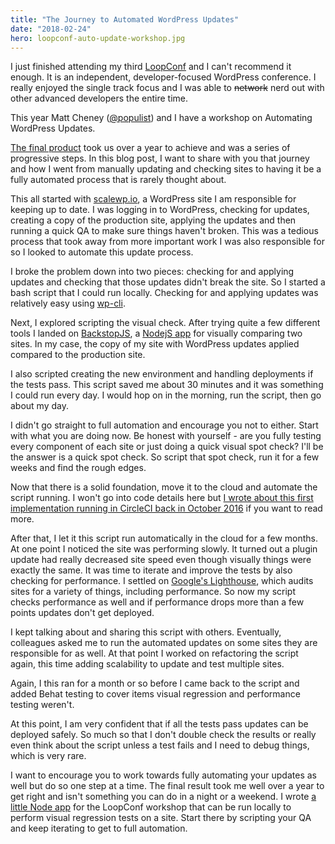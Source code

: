 ```yaml
---
title: "The Journey to Automated WordPress Updates"
date: "2018-02-24"
hero: loopconf-auto-update-workshop.jpg
---
```

I just finished attending my third [LoopConf](https://loopconf.com/) and I can't recommend it enough. It is an independent, developer-focused WordPress conference. I really enjoyed the single track focus and I was able to ~~network~~ nerd out with other advanced developers the entire time.

This year Matt Cheney ([@populist](https://twitter.com/populist)) and I have a workshop on Automating WordPress Updates.

[The final product](https://github.com/ataylorme/wordpress-at-scale-auto-update) took us over a year to achieve and was a series of progressive steps. In this blog post, I want to share with you that journey and how I went from manually updating and checking sites to having it be a fully automated process that is rarely thought about.

This all started with [scalewp.io](https://scalewp.io/), a WordPress site I am responsible for keeping up to date. I was logging in to WordPress, checking for updates, creating a copy of the production site, applying the updates and then running a quick QA to make sure things haven't broken. This was a tedious process that took away from more important work I was also responsible for so I looked to automate this update process.

I broke the problem down into two pieces: checking for and applying updates and checking that those updates didn't break the site. So I started a bash script that I could run locally. Checking for and applying updates was relatively easy using [wp-cli](https://wp-cli.org/).

Next, I explored scripting the visual check. After trying quite a few different tools I landed on [BackstopJS](https://github.com/garris/BackstopJS), a [NodejS app](https://nodejs.org/) for visually comparing two sites. In my case, the copy of my site with WordPress updates applied compared to the production site.

I also scripted creating the new environment and handling deployments if the tests pass. This script saved me about 30 minutes and it was something I could run every day. I would hop on in the morning, run the script, then go about my day.

I didn't go straight to full automation and encourage you not to either. Start with what you are doing now. Be honest with yourself - are you fully testing every component of each site or just doing a quick visual spot check? I'll be the answer is a quick spot check. So script that spot check, run it for a few weeks and find the rough edges.

Now that there is a solid foundation, move it to the cloud and automate the script running. I won't go into code details here but [I wrote about this first implementation running in CircleCI back in October 2016](https://pantheon.io/blog/automating-wordpress-core-and-plugin-updates-visual-regression-testing) if you want to read more.

After that, I let it this script run automatically in the cloud for a few months. At one point I noticed the site was performing slowly. It turned out a plugin update had really decreased site speed even though visually things were exactly the same. It was time to iterate and improve the tests by also checking for performance. I settled on [Google's Lighthouse](https://developers.google.com/web/tools/lighthouse/), which audits sites for a variety of things, including performance. So now my script checks performance as well and if performance drops more than a few points updates don't get deployed.

I kept talking about and sharing this script with others. Eventually, colleagues asked me to run the automated updates on some sites they are responsible for as well. At that point I worked on refactoring the script again, this time adding scalability to update and test multiple sites.

Again, I this ran for a month or so before I came back to the script and added Behat testing to cover items visual regression and performance testing weren't.

At this point, I am very confident that if all the tests pass updates can be deployed safely. So much so that I don't double check the results or really even think about the script unless a test fails and I need to debug things, which is very rare.

I want to encourage you to work towards fully automating your updates as well but do so one step at a time. The final result took me well over a year to get right and isn't something you can do in a night or a weekend. I wrote [a little Node app](https://github.com/ataylorme/loopconf-2018-automated-update-workshop) for the LoopConf workshop that can be run locally to perform visual regression tests on a site. Start there by scripting your QA and keep iterating to get to full automation.